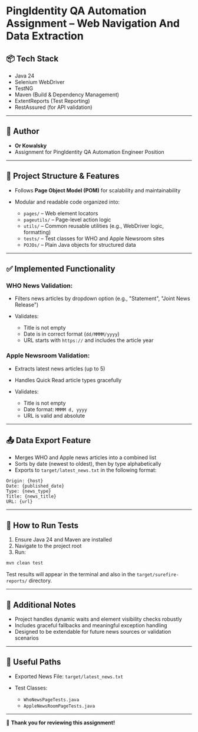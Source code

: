 # PingIdentity QA Automation Assignment – Web Navigation And Data Extraction

## 📦 Tech Stack

- Java 24
- Selenium WebDriver
- TestNG
- Maven (Build & Dependency Management)
- ExtentReports (Test Reporting)
- RestAssured (for API validation)

---

## 👤 Author

- **Or Kowalsky**
- Assignment for PingIdentity QA Automation Engineer Position

---

## 📁 Project Structure & Features

- Follows **Page Object Model (POM)** for scalability and maintainability
- Modular and readable code organized into:

  - `pages/` – Web element locators
  - `pageutils/` – Page-level action logic
  - `utils/` – Common reusable utilities (e.g., WebDriver logic, formatting)
  - `tests/` – Test classes for WHO and Apple Newsroom sites
  - `POJOs/` – Plain Java objects for structured data

---

## ✅ Implemented Functionality

### WHO News Validation:

- Filters news articles by dropdown option (e.g., "Statement", "Joint News Release")
- Validates:

  - Title is not empty
  - Date is in correct format (`dd/MMMM/yyyy`)
  - URL starts with `https://` and includes the article year

### Apple Newsroom Validation:

- Extracts latest news articles (up to 5)
- Handles Quick Read article types gracefully
- Validates:

  - Title is not empty
  - Date format: `MMMM d, yyyy`
  - URL is valid and absolute

---

## 📤 Data Export Feature

- Merges WHO and Apple news articles into a combined list
- Sorts by date (newest to oldest), then by type alphabetically
- Exports to `target/latest_news.txt` in the following format:

```
Origin: {host}
Date: {published_date}
Type: {news_type}
Title: {news_title}
URL: {url}

```

---

## 🚀 How to Run Tests

1. Ensure Java 24 and Maven are installed
2. Navigate to the project root
3. Run:

```sh
mvn clean test
```

Test results will appear in the terminal and also in the `target/surefire-reports/` directory.

---

## 📝 Additional Notes

- Project handles dynamic waits and element visibility checks robustly
- Includes graceful fallbacks and meaningful exception handling
- Designed to be extendable for future news sources or validation scenarios

---

## 🔗 Useful Paths

- Exported News File: `target/latest_news.txt`
- Test Classes:

  - `WhoNewsPageTests.java`
  - `AppleNewsRoomPageTests.java`

---

📨 **Thank you for reviewing this assignment!**
